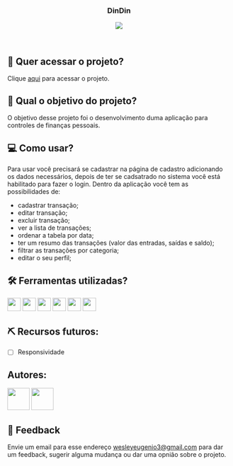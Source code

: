 <h3 align="center">
 DinDin
</h3>

<p align="center">
 <img src="https://img.shields.io/badge/status-concluído-green?style=for-the-badge"/>
</p>

<br>

## 🔗 Quer acessar o projeto?

Clique [aqui](https://dindin-app-three.vercel.app/) para acessar o projeto.

## 🏹 Qual o objetivo do projeto?

O objetivo desse projeto foi o desenvolvimento duma aplicação para controles de finanças pessoais.

## 💻 Como usar?

<p>
 Para usar você precisará se cadastrar na página de cadastro adicionando os dados necessários, depois de ter se cadsatrado no sistema você está habilitado para fazer o login. Dentro da aplicação você tem as possibilidades de:
 <ul>
  <li>cadastrar transação;</li>
  <li>editar transação;</li>
  <li>excluir transação;</li>
  <li>ver a lista de transações;</li>
  <li>ordenar a tabela por data;</li>
  <li>ter um resumo das transações (valor das entradas, saídas e saldo);</li>
  <li>filtrar as transações por categoria;</li>
  <li>editar o seu perfil;</li>
 </ul>
</p>

## 🛠️ Ferramentas utilizadas?

<div>
  <img height=30 src="https://img.shields.io/badge/HTML5-E34F26?style=for-the-badge&logo=html5&logoColor=white">
  <img height=30 src="https://img.shields.io/badge/CSS3-1572B6?style=for-the-badge&logo=css3&logoColor=white">
  <img height=30 src="https://img.shields.io/badge/JavaScript-F7DF1E?style=for-the-badge&logo=javascript&logoColor=black">
  <img height=30 src="https://img.shields.io/badge/React-20232A?style=for-the-badge&logo=react&logoColor=61DAFB">
  <img height=30 src="https://img.shields.io/badge/Node.js-43853D?style=for-the-badge&logo=node.js&logoColor=white">
  <img height=30 src="https://img.shields.io/badge/PostgreSQL-316192?style=for-the-badge&logo=postgresql&logoColor=white">
</div>

## ⛏️ Recursos futuros:

- [ ] Responsividade

## Autores:

<div>
 <img height=50 src="https://avatars.githubusercontent.com/u/85026587?v=4">
 <img height=50 src="https://avatars.githubusercontent.com/u/16658253?v=4">
</div>

## 💬 Feedback

Envie um email para esse endereço <wesleyeugenio3@gmail.com> para dar um feedback, sugerir alguma mudança ou dar uma opnião sobre o projeto.
